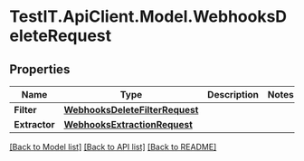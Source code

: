 # TestIT.ApiClient.Model.WebhooksDeleteRequest

## Properties

Name | Type | Description | Notes
------------ | ------------- | ------------- | -------------
**Filter** | [**WebhooksDeleteFilterRequest**](WebhooksDeleteFilterRequest.md) |  | 
**Extractor** | [**WebhooksExtractionRequest**](WebhooksExtractionRequest.md) |  | 

[[Back to Model list]](../README.md#documentation-for-models) [[Back to API list]](../README.md#documentation-for-api-endpoints) [[Back to README]](../README.md)

